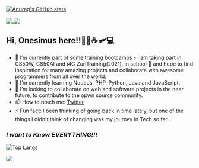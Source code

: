 [![Anurag's GitHub stats](https://github-readme-stats.vercel.app/api?username=sarpong4&count_private=true&show_icons=true&theme=radical)](https://github.com/anuraghazra/github-readme-stats)

<a href="https://github.com/sarpong4/google-clone">
  <img align="center" src="https://github-readme-stats.vercel.app/api/pin/?username=sarpong4&repo=google-clone&theme=radical" />
</a>
<a href="https://github.com/sarpong4/todo">
  <img align="center" src="https://github-readme-stats.vercel.app/api/pin/?username=sarpong4&repo=todo&theme=radical" />
</a>


## Hi, Onesimus here!!👋🏿☕🛩️💻

<!--
**sarpong4/sarpong4** is a ✨ _special_ ✨ repository because its `README.md` (this file) appears on your GitHub profile.-->

- 🔭 I’m currently part of some training bootcamps - I am taking part in CS50W, CS50AI and i4G ZuriTraining(2021), in school 🏫 and hope to find inspiration for many amazing projects and collaborate with awesome programmers from all over the world.
- 🌱 I’m currently learning NodeJs, PHP, Python, Java and JavaScript.
- 👯 I’m looking to collaborate on web and software projects in the near future, to contribute to the opwn source community.
- 📫 How to reach me: [Twitter](twitter.com/Onesimus_Wiafe)
- ⚡ Fun fact: I been thinking of going back in time lately, but one of the things I didn't think of changing was my journey in Tech so far...
### _I want to Know EVERYTHING!!!_


[![Top Langs](https://github-readme-stats.vercel.app/api/top-langs/?username=sarpong4&theme=radical)](https://github.com/anuraghazra/github-readme-stats)

![](https://komarev.com/ghpvc/?username=sarpong4)
